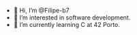 - 👋 Hi, I’m @Filipe-b7
- 👀 I’m interested in software development.
- 🌱 I’m currently learning C at 42 Porto.
